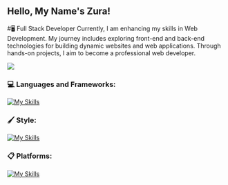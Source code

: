 ## Hello, My Name's Zura!  

#🖥️ Full Stack Developer
Currently, I am enhancing my skills in Web Development. My journey includes exploring front-end and back-end technologies for building dynamic websites and web applications. Through hands-on projects, I aim to become a professional web developer.  

[![](https://visitcount.itsvg.in/api?id=ZuRaSha16&icon=0&color=0)](https://visitcount.itsvg.in)  

### 💻 Languages and Frameworks:
[![My Skills](https://skillicons.dev/icons?i=js,ts,cpp,python,react,nextjs,nodejs,vite,git&theme=dark)](https://skillicons.dev)  

### 🖌️ Style:
[![My Skills](https://skillicons.dev/icons?i=css,tailwind,figma&theme=dark)](https://skillicons.dev)  

### 📋 Platforms:
[![My Skills](https://skillicons.dev/icons?i=github,linkedin&theme=dark)](https://skillicons.dev)  
